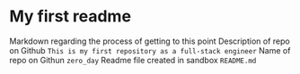# My first readme
Markdown regarding the process of getting to this point
Description of repo on Github
```This is my first repository as a full-stack engineer```
Name of repo on Githun
```zero_day```
Readme file created in sandbox
```README.md```
